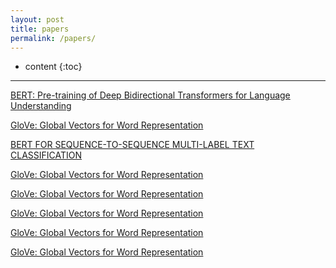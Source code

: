 ```yaml
---
layout: post
title: papers
permalink: /papers/
---
```


* content
{:toc}



-----------------------------------------------------------------

[BERT: Pre-training of Deep Bidirectional Transformers for Language Understanding](/papers/bert.pdf)

[GloVe: Global Vectors for Word Representation](/papers/glove.pdf)

[BERT FOR SEQUENCE-TO-SEQUENCE MULTI-LABEL TEXT CLASSIFICATION](/papers/BERT-FOR-SEQUENCE-TO-SEQUENCE-MULTI-LABEL-TEXT-CLASSIFICATION.pdf)

[GloVe: Global Vectors for Word Representation](/papers/glove.pdf)

[GloVe: Global Vectors for Word Representation](/papers/glove.pdf)

[GloVe: Global Vectors for Word Representation](/papers/glove.pdf)

[GloVe: Global Vectors for Word Representation](/papers/glove.pdf)

[GloVe: Global Vectors for Word Representation](/papers/glove.pdf)
